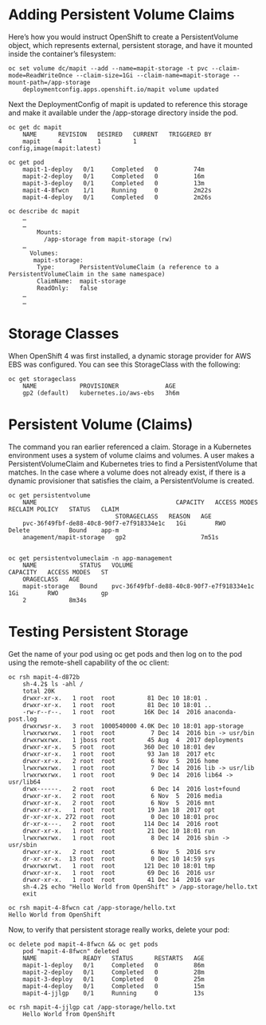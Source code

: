 # Adding Persistent Volume Claims
Here’s how you would instruct OpenShift to create a PersistentVolume object, which represents external, persistent storage, and have it mounted inside the container’s filesystem:
```
oc set volume dc/mapit --add --name=mapit-storage -t pvc --claim-mode=ReadWriteOnce --claim-size=1Gi --claim-name=mapit-storage --mount-path=/app-storage
	deploymentconfig.apps.openshift.io/mapit volume updated
```
Next the DeploymentConfig of mapit is updated to reference this storage and make it available under the /app-storage directory inside the pod.
```
oc get dc mapit
	NAME      REVISION   DESIRED   CURRENT   TRIGGERED BY
	mapit     4          1         1         config,image(mapit:latest)

oc get pod
	mapit-1-deploy   0/1     Completed   0          74m
	mapit-2-deploy   0/1     Completed   0          16m
	mapit-3-deploy   0/1     Completed   0          13m
	mapit-4-8fwcn    1/1     Running     0          2m22s
	mapit-4-deploy   0/1     Completed   0          2m26s

oc describe dc mapit
	…
	…
	    Mounts:
	      /app-storage from mapit-storage (rw)
	…
	  Volumes:
	   mapit-storage:
	    Type:       PersistentVolumeClaim (a reference to a PersistentVolumeClaim in the same namespace)
	    ClaimName:  mapit-storage
	    ReadOnly:   false
	…
	…
```

# Storage Classes
When OpenShift 4 was first installed, a dynamic storage provider for AWS EBS was configured. You can see this StorageClass with the following:
```
oc get storageclass
	NAME            PROVISIONER             AGE
	gp2 (default)   kubernetes.io/aws-ebs   3h6m
```

# Persistent Volume (Claims)
The command you ran earlier referenced a claim. Storage in a Kubernetes environment uses a system of volume claims and volumes. A user makes a PersistentVolumeClaim and Kubernetes tries to find a PersistentVolume that matches. In the case where a volume does not already exist, if there is a dynamic provisioner that satisfies the claim, a PersistentVolume is created.
```
oc get persistentvolume
	NAME                                       CAPACITY   ACCESS MODES   RECLAIM POLICY   STATUS   CLAIM
	                          STORAGECLASS   REASON   AGE
	pvc-36f49fbf-de88-40c8-90f7-e7f918334e1c   1Gi        RWO            Delete           Bound    app-m
	anagement/mapit-storage   gp2                     7m51s
	

oc get persistentvolumeclaim -n app-management
	NAME            STATUS   VOLUME                                     CAPACITY   ACCESS MODES   ST
	ORAGECLASS   AGE
	mapit-storage   Bound    pvc-36f49fbf-de88-40c8-90f7-e7f918334e1c   1Gi        RWO            gp
	2            8m34s
```

# Testing Persistent Storage
Get the name of your pod using oc get pods and then log on to the pod using the remote-shell capability of the oc client:
```
oc rsh mapit-4-d872b
	sh-4.2$ ls -ahl /
	total 20K
	drwxr-xr-x.   1 root  root         81 Dec 10 18:01 .
	drwxr-xr-x.   1 root  root         81 Dec 10 18:01 ..
	-rw-r--r--.   1 root  root        16K Dec 14  2016 anaconda-post.log
	drwxrwsr-x.   3 root  1000540000 4.0K Dec 10 18:01 app-storage
	lrwxrwxrwx.   1 root  root          7 Dec 14  2016 bin -> usr/bin
	drwxrwxrwx.   1 jboss root         45 Aug  4  2017 deployments
	drwxr-xr-x.   5 root  root        360 Dec 10 18:01 dev
	drwxr-xr-x.   1 root  root         93 Jan 18  2017 etc
	drwxr-xr-x.   2 root  root          6 Nov  5  2016 home
	lrwxrwxrwx.   1 root  root          7 Dec 14  2016 lib -> usr/lib
	lrwxrwxrwx.   1 root  root          9 Dec 14  2016 lib64 -> usr/lib64
	drwx------.   2 root  root          6 Dec 14  2016 lost+found
	drwxr-xr-x.   2 root  root          6 Nov  5  2016 media
	drwxr-xr-x.   2 root  root          6 Nov  5  2016 mnt
	drwxr-xr-x.   1 root  root         19 Jan 18  2017 opt
	dr-xr-xr-x. 272 root  root          0 Dec 10 18:01 proc
	dr-xr-x---.   2 root  root        114 Dec 14  2016 root
	drwxr-xr-x.   1 root  root         21 Dec 10 18:01 run
	lrwxrwxrwx.   1 root  root          8 Dec 14  2016 sbin -> usr/sbin
	drwxr-xr-x.   2 root  root          6 Nov  5  2016 srv
	dr-xr-xr-x.  13 root  root          0 Dec 10 14:59 sys
	drwxrwxrwt.   1 root  root        121 Dec 10 18:01 tmp
	drwxr-xr-x.   1 root  root         69 Dec 16  2016 usr
	drwxr-xr-x.   1 root  root         41 Dec 14  2016 var
	sh-4.2$ echo "Hello World from OpenShift" > /app-storage/hello.txt
	exit
	
oc rsh mapit-4-8fwcn cat /app-storage/hello.txt
Hello World from OpenShift
```

Now, to verify that persistent storage really works, delete your pod:
```
oc delete pod mapit-4-8fwcn && oc get pods
	pod "mapit-4-8fwcn" deleted
	NAME             READY   STATUS      RESTARTS   AGE
	mapit-1-deploy   0/1     Completed   0          86m
	mapit-2-deploy   0/1     Completed   0          28m
	mapit-3-deploy   0/1     Completed   0          25m
	mapit-4-deploy   0/1     Completed   0          15m
	mapit-4-jjlgp    0/1     Running     0          13s

oc rsh mapit-4-jjlgp cat /app-storage/hello.txt
	Hello World from OpenShift
```




